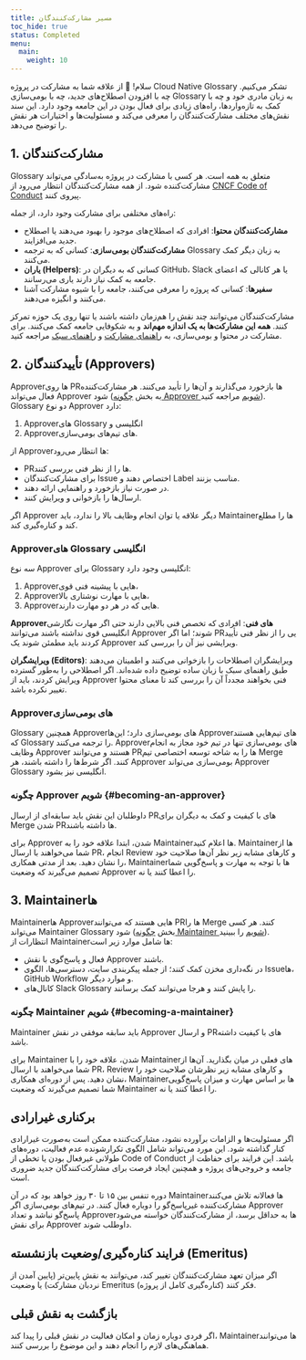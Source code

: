 ```yaml
---
title: مسیر مشارکت‌کنندگان
toc_hide: true
status: Completed
menu:
  main:
    weight: 10
---
```


سلام! 👋 از علاقه شما به مشارکت در پروژه Cloud Native Glossary تشکر می‌کنیم. چه با افزودن اصطلاح‌های جدید، چه با بومی‌سازی Glossary به زبان مادری خود و چه با کمک به تازه‌واردها، راه‌های زیادی برای فعال بودن در این جامعه وجود دارد. این سند نقش‌های مختلف مشارکت‌کنندگان را معرفی می‌کند و مسئولیت‌ها و اختیارات هر نقش را توضیح می‌دهد.

## 1. مشارکت‌کنندگان

Glossary متعلق به همه است. هر کسی با مشارکت در پروژه به‌سادگی می‌تواند مشارکت‌کننده شود. از همه مشارکت‌کنندگان انتظار می‌رود از [CNCF Code of Conduct](https://github.com/cncf/foundation/blob/main/code-of-conduct.md) پیروی کنند.

راه‌های مختلفی برای مشارکت وجود دارد، از جمله:

- **مشارکت‌کنندگان محتوا**: افرادی که اصطلاح‌های موجود را بهبود می‌دهند یا اصطلاح جدید می‌افزایند.
- **مشارکت‌کنندگان بومی‌سازی**: کسانی که به ترجمه Glossary به زبان دیگر کمک می‌کنند.
- **یاران (Helpers)**: کسانی که به دیگران در GitHub، Slack یا هر کانالی که اعضای جامعه به کمک نیاز دارند یاری می‌رسانند.
- **سفیرها**: کسانی که پروژه را معرفی می‌کنند، جامعه را با شیوه مشارکت آشنا می‌کنند و انگیزه می‌دهند.

مشارکت‌کنندگان می‌توانند چند نقش را هم‌زمان داشته باشند یا تنها روی یک حوزه تمرکز کنند. **همه این مشارکت‌ها به یک اندازه مهم‌اند** و به شکوفایی جامعه کمک می‌کنند. برای مشارکت در محتوا و بومی‌سازی، به [راهنمای مشارکت](/contribute/) و [راهنمای سبک](/style-guide/) مراجعه کنید.

## 2. تأییدکنندگان (Approvers)

Approverها روی PRها بازخورد می‌گذارند و آن‌ها را تأیید می‌کنند. هر مشارکت‌کننده فعال می‌تواند Approver شود (به بخش [چگونه Approver شویم](#becoming-an-approver) مراجعه کنید). Glossary دو نوع Approver دارد:

1. Approverهای Glossary انگلیسی و
2. Approverهای تیم‌های بومی‌سازی.

از Approverها انتظار می‌رود:

- PRها را از نظر فنی بررسی کنند.
- برای مشارکت‌کنندگان Issue اختصاص دهند و Label مناسب بزنند.
- در صورت نیاز بازخورد و راهنمایی ارائه دهند.
- ارسال‌ها را بازخوانی و ویرایش کنند.

اگر Approver دیگر علاقه یا توان انجام وظایف بالا را ندارد، باید Maintainerها را مطلع کند و کناره‌گیری کند.

### Approverهای Glossary انگلیسی

سه نوع Approver برای Glossary انگلیسی وجود دارد:

1) Approverهایی با پیشینه فنی قوی،
2) Approverهایی با مهارت نوشتاری بالا،
3) Approverهایی که در هر دو مهارت دارند.

**Approverهای فنی**: افرادی که تخصص فنی بالایی دارند حتی اگر مهارت نگارشی انگلیسی قوی نداشته باشند می‌توانند Approver شوند؛ اما اگر PRیی را از نظر فنی تأیید کردند باید مطمئن شوند یک Approver ویرایشی نیز آن را بررسی کند.

**ویرایشگران (Editors)**: ویرایشگران اصطلاحات را بازخوانی می‌کنند و اطمینان می‌دهند طبق راهنمای سبک با زبان ساده توضیح داده شده‌اند. اگر اصطلاحی را به‌طور گسترده ویرایش کردند، باید از Approver فنی بخواهند مجدداً آن را بررسی کند تا معنای محتوا تغییر نکرده باشد.

### Approverهای بومی‌سازی

Glossary همچنین Approverهای بومی‌سازی دارد؛ این‌ها Approverهای تیم‌هایی هستند که Glossary را ترجمه می‌کنند. Approverهای بومی‌سازی تنها در تیم خود مجاز به انجام وظایف Approver هستند و می‌توانند PRها را به شاخه توسعه اختصاصی تیم Merge کنند. اگر شرط‌ها را داشته باشند، هر Approver بومی‌سازی می‌تواند Approver Glossary انگلیسی نیز بشود.

### چگونه Approver شویم {#becoming-an-approver}

داوطلبان این نقش باید سابقه‌ای از ارسال PRهای با کیفیت و کمک به دیگران برای Merge شدن PRها داشته باشند.

برای Approver شدن، ابتدا علاقه خود را به Maintainerها اعلام کنید. Maintainerها از شما می‌خواهند با ارسال PR، انجام Review و کارهای مشابه زیر نظر آن‌ها صلاحیت خود را نشان دهید. بعد از مدتی همکاری، Maintainerها با توجه به مهارت و پاسخ‌گویی شما تصمیم می‌گیرند که وضعیت Approver را اعطا کنند یا نه.

## 3. Maintainerها

Maintainerها Approverهایی هستند که می‌توانند PRها را Merge کنند. هر کسی می‌تواند Maintainer Glossary شود (بخش [چگونه Maintainer شویم](#becoming-a-maintainer) را ببینید). انتظارات از Maintainerها شامل موارد زیر است:

- فعال و پاسخ‌گوی با نقش Approver باشند.
- در نگه‌داری مخزن کمک کنند؛ از جمله پیکربندی سایت، دسترسی‌ها، الگوی Issueها، GitHub Workflow و موارد دیگر.
- کانال‌های Slack Glossary را پایش کنند و هرجا می‌توانند کمک برسانند.

### چگونه Maintainer شویم {#becoming-a-maintainer}

Maintainer باید سابقه موفقی در نقش Approver و ارسال PRهای با کیفیت داشته باشد.

برای Maintainer شدن، علاقه خود را با Maintainerهای فعلی در میان بگذارید. آن‌ها از شما می‌خواهند با ارسال PR، Review و کارهای مشابه زیر نظرشان صلاحیت خود را نشان دهید. پس از دوره‌ای همکاری، Maintainerها بر اساس مهارت و میزان پاسخ‌گویی شما تصمیم می‌گیرند که وضعیت Maintainer را اعطا کنند یا نه.

## برکناری غیرارادی

اگر مسئولیت‌ها و الزامات برآورده نشود، مشارکت‌کننده ممکن است به‌صورت غیرارادی کنار گذاشته شود. این مورد می‌تواند شامل الگوی تکرارشونده عدم فعالیت، دوره‌های طولانی غیرفعال بودن یا تخطی از Code of Conduct باشد. این فرایند برای حفاظت از جامعه و خروجی‌های پروژه و همچنین ایجاد فرصت برای مشارکت‌کنندگان جدید ضروری است.

دوره تنفس بین ۱۵ تا ۳۰ روز خواهد بود که در آن Maintainerها فعالانه تلاش می‌کنند مشارکت‌کننده غیرپاسخ‌گو را دوباره فعال کنند. در تیم‌های بومی‌سازی اگر Approver پاسخ‌گو نباشد و تعداد Approverها به حداقل برسد، از مشارکت‌کنندگان خواسته می‌شود برای نقش Approver داوطلب شوند.

## فرایند کناره‌گیری/وضعیت بازنشسته (Emeritus)

اگر میزان تعهد مشارکت‌کنندگان تغییر کند، می‌توانند به نقش پایین‌تر (پایین آمدن از نردبان مشارکت) یا وضعیت Emeritus (کناره‌گیری کامل از پروژه) فکر کنند.

## بازگشت به نقش قبلی

اگر فردی دوباره زمان و امکان فعالیت در نقش قبلی را پیدا کند، Maintainerها می‌توانند هماهنگی‌های لازم را انجام دهند و این موضوع را بررسی کنند.
